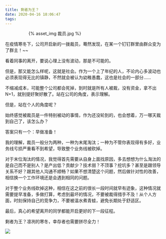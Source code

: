 ```yaml
---
title: 剩者为王？
date: 2020-04-16 18:06:47
tags: 
---
```

<div style="width:70%;margin:auto">
{% asset_img 裁员.jpg %}
</div>

在疫情寒冬下，公司开启新的一拨裁员，蓦然发现，在某一个钉钉群里由群众变为了群主！~~

看着同事的离开，要说心理上没有波动，那是不可能的。

但是，那又能怎么样呢，这就是社会。作为一个上了年纪的人，不论内心多波动也必须表现得无比的镇静，不然就会被认为幼稚愚蠢，这也是社会的一部分......

不缩减成本，可能整个公司都会死掉，到时就是所有人被裁，没有资金，拿不出N+1，就别提好聚好散了。站在公司的角度，表示理解。

但是，站在个人的角度呢？

始终感觉被裁员是一件特别被动的事情，作为还没轮到的，也会想着，万一哪天裁到自己了，该怎么办？

答案只有一个：早做准备！

我的理解，裁员一般分为两种，一种为末尾淘汰；一种为不管你表现得有多好，业务线亏损严重看不到希望，导致整个业务线被砍掉。

对于末位淘汰的情况，我觉得首先需要从自身上面找原因，多去想想为什么淘汰的是自己而不是别人？是产出低？贡献少？技术弱？不顶事？挖坑多？甚至是跟领导关系不好？跟其他人沟通不顺畅？如果不想清楚这个问题，然后做针对性的改善，相信换一个工作环境还是会遇到相同的问题。

对于整个业务线砍掉这种，相信在这之前的很长一段时间就早有迹象，这种情况就需要提早准备，多做打算，考虑到最坏的情况，不要被裁得措手不及！从个人方面，时刻保持自己的竞争力，不要被温水煮青蛙，避免长期处于舒适区。

最后，真心的希望离开的同学都能开启更好的下一段征程。

剩者为王？凛冽的寒冬，幸存者也需要拼尽全力！

<img src='http://muchstudy.com/2020/04/04/%E8%81%8A%E8%81%8A%E4%B8%80%E7%BA%BF%E5%BC%80%E5%8F%91%E7%9A%84%E5%9F%BA%E6%9C%AC%E7%B4%A0%E5%85%BB/%E5%85%AC%E4%BC%97%E5%8F%B7%E4%BA%8C%E7%BB%B4%E7%A0%81.gif'>

